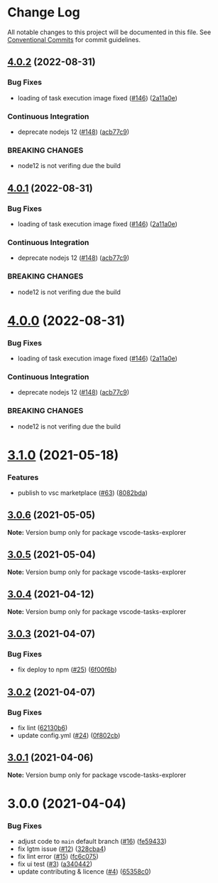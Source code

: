 # Change Log

All notable changes to this project will be documented in this file.
See [Conventional Commits](https://conventionalcommits.org) for commit guidelines.

## [4.0.2](https://github.com/SAP/task-explorer/compare/v3.1.0...v4.0.2) (2022-08-31)

### Bug Fixes

- loading of task execution image fixed ([#146](https://github.com/SAP/task-explorer/issues/146)) ([2a11a0e](https://github.com/SAP/task-explorer/commit/2a11a0e043c2ac966c1b008e7e1f773ffcf4818b))

### Continuous Integration

- deprecate nodejs 12 ([#148](https://github.com/SAP/task-explorer/issues/148)) ([acb77c9](https://github.com/SAP/task-explorer/commit/acb77c93aae935ffa0bdbd688ca4347be2a3db71))

### BREAKING CHANGES

- node12 is not verifing due the build

## [4.0.1](https://github.com/SAP/task-explorer/compare/v3.1.0...v4.0.1) (2022-08-31)

### Bug Fixes

- loading of task execution image fixed ([#146](https://github.com/SAP/task-explorer/issues/146)) ([2a11a0e](https://github.com/SAP/task-explorer/commit/2a11a0e043c2ac966c1b008e7e1f773ffcf4818b))

### Continuous Integration

- deprecate nodejs 12 ([#148](https://github.com/SAP/task-explorer/issues/148)) ([acb77c9](https://github.com/SAP/task-explorer/commit/acb77c93aae935ffa0bdbd688ca4347be2a3db71))

### BREAKING CHANGES

- node12 is not verifing due the build

# [4.0.0](https://github.com/SAP/task-explorer/compare/v3.1.0...v4.0.0) (2022-08-31)

### Bug Fixes

- loading of task execution image fixed ([#146](https://github.com/SAP/task-explorer/issues/146)) ([2a11a0e](https://github.com/SAP/task-explorer/commit/2a11a0e043c2ac966c1b008e7e1f773ffcf4818b))

### Continuous Integration

- deprecate nodejs 12 ([#148](https://github.com/SAP/task-explorer/issues/148)) ([acb77c9](https://github.com/SAP/task-explorer/commit/acb77c93aae935ffa0bdbd688ca4347be2a3db71))

### BREAKING CHANGES

- node12 is not verifing due the build

# [3.1.0](https://github.com/SAP/task-explorer/compare/v3.0.6...v3.1.0) (2021-05-18)

### Features

- publish to vsc marketplace ([#63](https://github.com/SAP/task-explorer/issues/63)) ([8082bda](https://github.com/SAP/task-explorer/commit/8082bda35968fc1ad60a11b08079b917539b3ebd))

## [3.0.6](https://github.com/SAP/task-explorer/compare/v3.0.5...v3.0.6) (2021-05-05)

**Note:** Version bump only for package vscode-tasks-explorer

## [3.0.5](https://github.com/SAP/task-explorer/compare/v3.0.4...v3.0.5) (2021-05-04)

**Note:** Version bump only for package vscode-tasks-explorer

## [3.0.4](https://github.com/SAP/task-explorer/compare/v3.0.3...v3.0.4) (2021-04-12)

**Note:** Version bump only for package vscode-tasks-explorer

## [3.0.3](https://github.com/SAP/task-explorer/compare/v3.0.2...v3.0.3) (2021-04-07)

### Bug Fixes

- fix deploy to npm ([#25](https://github.com/SAP/task-explorer/issues/25)) ([6f00f6b](https://github.com/SAP/task-explorer/commit/6f00f6b3857b325cc7bceeee202058a43562e593))

## [3.0.2](https://github.com/SAP/task-explorer/compare/v3.0.1...v3.0.2) (2021-04-07)

### Bug Fixes

- fix lint ([62130b6](https://github.com/SAP/task-explorer/commit/62130b60c6337c3dc028d4e84978634d231bf469))
- update config.yml ([#24](https://github.com/SAP/task-explorer/issues/24)) ([0f802cb](https://github.com/SAP/task-explorer/commit/0f802cbb4733f82e8138ba01daa0a938ce5827f8))

## [3.0.1](https://github.com/SAP/task-explorer/compare/v3.0.0...v3.0.1) (2021-04-06)

**Note:** Version bump only for package vscode-tasks-explorer

# 3.0.0 (2021-04-04)

### Bug Fixes

- adjust code to `main` default branch ([#16](https://github.com/SAP/task-explorer/issues/16)) ([fe59433](https://github.com/SAP/task-explorer/commit/fe594339dfbc2e600be91a23209eed653cbfbdff))
- fix lgtm issue ([#12](https://github.com/SAP/task-explorer/issues/12)) ([328cba4](https://github.com/SAP/task-explorer/commit/328cba463b47b9a59d777249cf99dcd4d8fa742a))
- fix lint error ([#15](https://github.com/SAP/task-explorer/issues/15)) ([fc6c075](https://github.com/SAP/task-explorer/commit/fc6c0750853136a8726a0d2a3d581f6037d8c8d1))
- fix ui test ([#3](https://github.com/SAP/task-explorer/issues/3)) ([a340442](https://github.com/SAP/task-explorer/commit/a340442d8a9231237ffffadaa57e88b081c5c00b))
- update contributing & licence ([#4](https://github.com/SAP/task-explorer/issues/4)) ([65358c0](https://github.com/SAP/task-explorer/commit/65358c00f167c666e85be6f614ac54b6d40248bd))
